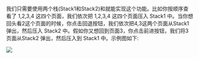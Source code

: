 我们只需要使用两个栈(Stack1和Stack2)和就能实现这个功能。比如你按顺序查看了 1,2,3,4 这四个页面，我们依次把 1,2,3,4 这四个页面压入 Stack1 中。当你想回头看2这个页面的时候，你点击回退按钮，我们依次把4,3这两个页面从Stack1 弹出，然后压入 Stack2 中。假如你又想回到页面3，你点击前进按钮，我们将3页面从Stack2 弹出，然后压入到 Stack1 中。示例图如下:

![](http://ww4.sinaimg.cn/large/006tNc79ly1g3z7np2eemj30ob0h4wf0.jpg)